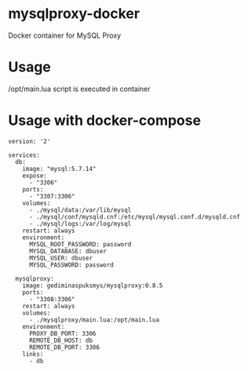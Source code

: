 # mysqlproxy-docker
Docker container for MySQL Proxy

# Usage
/opt/main.lua script is executed in container

# Usage with docker-compose

    version: '2'
    
    services:
      db:
        image: "mysql:5.7.14"
        expose:
          - "3306"
        ports:
          - "3307:3306"
        volumes:
          - ./mysql/data:/var/lib/mysql
          - ./mysql/conf/mysqld.cnf:/etc/mysql/mysql.conf.d/mysqld.cnf
          - ./mysql/logs:/var/log/mysql
        restart: always
        environment:
          MYSQL_ROOT_PASSWORD: password
          MYSQL_DATABASE: dbuser
          MYSQL_USER: dbuser
          MYSQL_PASSWORD: password

      mysqlproxy:
        image: gediminaspuksmys/mysqlproxy:0.8.5
        ports:
          - "3308:3306"
        restart: always
        volumes: 
          - ./mysqlproxy/main.lua:/opt/main.lua
        environment:
          PROXY_DB_PORT: 3306
          REMOTE_DB_HOST: db
          REMOTE_DB_PORT: 3306
        links:
          - db
